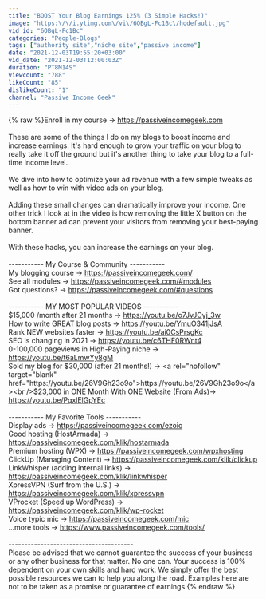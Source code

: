```yaml
---
title: "BOOST Your Blog Earnings 125% (3 Simple Hacks!)"
image: "https:\/\/i.ytimg.com\/vi\/6OBgL-Fc1Bc\/hqdefault.jpg"
vid_id: "6OBgL-Fc1Bc"
categories: "People-Blogs"
tags: ["authority site","niche site","passive income"]
date: "2021-12-03T19:55:20+03:00"
vid_date: "2021-12-03T12:00:03Z"
duration: "PT8M14S"
viewcount: "788"
likeCount: "85"
dislikeCount: "1"
channel: "Passive Income Geek"
---
```

{% raw %}Enroll in my course → <a rel="nofollow" target="blank" href="https://passiveincomegeek.com">https://passiveincomegeek.com</a><br /><br />These are some of the things I do on my blogs to boost income and increase earnings. It's hard enough to grow your traffic on your blog to really take it off the ground but it's another thing to take your blog to a full-time income level.<br /><br />We dive into how to optimize your ad revenue with a few simple tweaks as well as how to win with video ads on your blog.<br /><br />Adding these small changes can dramatically improve your income. One other trick I look at in the video is how removing the little X button on the bottom banner ad can prevent your visitors from removing your best-paying banner.<br /><br />With these hacks, you can increase the earnings on your blog.<br /><br />----------- My Course &amp; Community ----------- <br />My blogging course → <a rel="nofollow" target="blank" href="https://passiveincomegeek.com/">https://passiveincomegeek.com/</a><br />See all modules → <a rel="nofollow" target="blank" href="https://passiveincomegeek.com/#modules">https://passiveincomegeek.com/#modules</a><br />Got questions? → <a rel="nofollow" target="blank" href="https://passiveincomegeek.com/#questions">https://passiveincomegeek.com/#questions</a><br /><br />----------- MY MOST POPULAR VIDEOS ----------- <br />$15,000 /month after 21 months → <a rel="nofollow" target="blank" href="https://youtu.be/o7JvJCyj_3w">https://youtu.be/o7JvJCyj_3w</a><br />How to write GREAT blog posts → <a rel="nofollow" target="blank" href="https://youtu.be/YmuO341jJsA">https://youtu.be/YmuO341jJsA</a><br />Rank NEW websites faster → <a rel="nofollow" target="blank" href="https://youtu.be/ai0CsPrsgKc">https://youtu.be/ai0CsPrsgKc</a><br />SEO is changing in 2021 →  <a rel="nofollow" target="blank" href="https://youtu.be/c6THF0RWnt4">https://youtu.be/c6THF0RWnt4</a><br />0-100,000 pageviews in High-Paying niche → <a rel="nofollow" target="blank" href="https://youtu.be/t6aLmwYy8gM">https://youtu.be/t6aLmwYy8gM</a><br />Sold my blog for $30,000 (after 21 months!) → <a rel="nofollow" target="blank" href="https://youtu.be/26V9Gh23o9o">https://youtu.be/26V9Gh23o9o</a><br />$23,000 in ONE Month With ONE Website (From Ads)→ <a rel="nofollow" target="blank" href="https://youtu.be/PqxlElGpYEc">https://youtu.be/PqxlElGpYEc</a><br /><br />----------- My Favorite Tools ----------- <br />Display ads → <a rel="nofollow" target="blank" href="https://passiveincomegeek.com/ezoic">https://passiveincomegeek.com/ezoic</a><br />Good hosting (HostArmada) → <a rel="nofollow" target="blank" href="https://passiveincomegeek.com/klik/hostarmada">https://passiveincomegeek.com/klik/hostarmada</a><br />Premium hosting (WPX) → <a rel="nofollow" target="blank" href="https://passiveincomegeek.com/wpxhosting">https://passiveincomegeek.com/wpxhosting</a> <br />ClickUp (Managing Content) → <a rel="nofollow" target="blank" href="https://passiveincomegeek.com/klik/clickup">https://passiveincomegeek.com/klik/clickup</a><br />LinkWhisper (adding internal links) → <a rel="nofollow" target="blank" href="https://passiveincomegeek.com/klik/linkwhisper">https://passiveincomegeek.com/klik/linkwhisper</a><br />XpressVPN (Surf from the U.S.) → <a rel="nofollow" target="blank" href="https://passiveincomegeek.com/klik/xpressvpn">https://passiveincomegeek.com/klik/xpressvpn</a><br />VProcket (Speed up WordPress) → <a rel="nofollow" target="blank" href="https://passiveincomegeek.com/klik/wp-rocket">https://passiveincomegeek.com/klik/wp-rocket</a><br />Voice typic mic → <a rel="nofollow" target="blank" href="https://passiveincomegeek.com/mic">https://passiveincomegeek.com/mic</a><br />...more tools → <a rel="nofollow" target="blank" href="https://www.passiveincomegeek.com/tools/">https://www.passiveincomegeek.com/tools/</a><br /><br />---------------------------------------<br />Please be advised that we cannot guarantee the success of your business or any other business for that matter. No one can. Your success is 100% dependent on your own skills and hard work. We simply offer the best possible resources we can to help you along the road. Examples here are not to be taken as a promise or guarantee of earnings.{% endraw %}

